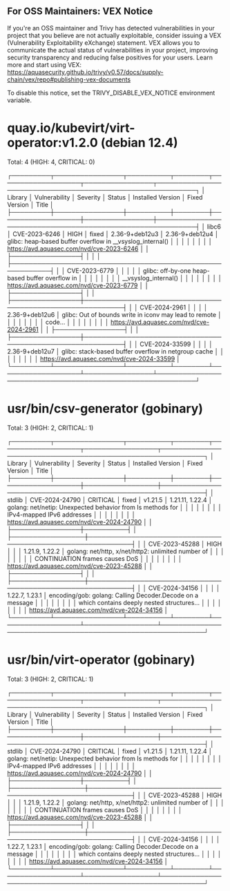 
For OSS Maintainers: VEX Notice
--------------------------------
If you're an OSS maintainer and Trivy has detected vulnerabilities in your project that you believe are not actually exploitable, consider issuing a VEX (Vulnerability Exploitability eXchange) statement.
VEX allows you to communicate the actual status of vulnerabilities in your project, improving security transparency and reducing false positives for your users.
Learn more and start using VEX: https://aquasecurity.github.io/trivy/v0.57/docs/supply-chain/vex/repo#publishing-vex-documents

To disable this notice, set the TRIVY_DISABLE_VEX_NOTICE environment variable.


quay.io/kubevirt/virt-operator:v1.2.0 (debian 12.4)
===================================================
Total: 4 (HIGH: 4, CRITICAL: 0)

┌─────────┬────────────────┬──────────┬────────┬───────────────────┬────────────────┬───────────────────────────────────────────────────────────┐
│ Library │ Vulnerability  │ Severity │ Status │ Installed Version │ Fixed Version  │                           Title                           │
├─────────┼────────────────┼──────────┼────────┼───────────────────┼────────────────┼───────────────────────────────────────────────────────────┤
│ libc6   │ CVE-2023-6246  │ HIGH     │ fixed  │ 2.36-9+deb12u3    │ 2.36-9+deb12u4 │ glibc: heap-based buffer overflow in __vsyslog_internal() │
│         │                │          │        │                   │                │ https://avd.aquasec.com/nvd/cve-2023-6246                 │
│         ├────────────────┤          │        │                   │                ├───────────────────────────────────────────────────────────┤
│         │ CVE-2023-6779  │          │        │                   │                │ glibc: off-by-one heap-based buffer overflow in           │
│         │                │          │        │                   │                │ __vsyslog_internal()                                      │
│         │                │          │        │                   │                │ https://avd.aquasec.com/nvd/cve-2023-6779                 │
│         ├────────────────┤          │        │                   ├────────────────┼───────────────────────────────────────────────────────────┤
│         │ CVE-2024-2961  │          │        │                   │ 2.36-9+deb12u6 │ glibc: Out of bounds write in iconv may lead to remote    │
│         │                │          │        │                   │                │ code...                                                   │
│         │                │          │        │                   │                │ https://avd.aquasec.com/nvd/cve-2024-2961                 │
│         ├────────────────┤          │        │                   ├────────────────┼───────────────────────────────────────────────────────────┤
│         │ CVE-2024-33599 │          │        │                   │ 2.36-9+deb12u7 │ glibc: stack-based buffer overflow in netgroup cache      │
│         │                │          │        │                   │                │ https://avd.aquasec.com/nvd/cve-2024-33599                │
└─────────┴────────────────┴──────────┴────────┴───────────────────┴────────────────┴───────────────────────────────────────────────────────────┘

usr/bin/csv-generator (gobinary)
================================
Total: 3 (HIGH: 2, CRITICAL: 1)

┌─────────┬────────────────┬──────────┬────────┬───────────────────┬─────────────────┬────────────────────────────────────────────────────────────┐
│ Library │ Vulnerability  │ Severity │ Status │ Installed Version │  Fixed Version  │                           Title                            │
├─────────┼────────────────┼──────────┼────────┼───────────────────┼─────────────────┼────────────────────────────────────────────────────────────┤
│ stdlib  │ CVE-2024-24790 │ CRITICAL │ fixed  │ v1.21.5           │ 1.21.11, 1.22.4 │ golang: net/netip: Unexpected behavior from Is methods for │
│         │                │          │        │                   │                 │ IPv4-mapped IPv6 addresses                                 │
│         │                │          │        │                   │                 │ https://avd.aquasec.com/nvd/cve-2024-24790                 │
│         ├────────────────┼──────────┤        │                   ├─────────────────┼────────────────────────────────────────────────────────────┤
│         │ CVE-2023-45288 │ HIGH     │        │                   │ 1.21.9, 1.22.2  │ golang: net/http, x/net/http2: unlimited number of         │
│         │                │          │        │                   │                 │ CONTINUATION frames causes DoS                             │
│         │                │          │        │                   │                 │ https://avd.aquasec.com/nvd/cve-2023-45288                 │
│         ├────────────────┤          │        │                   ├─────────────────┼────────────────────────────────────────────────────────────┤
│         │ CVE-2024-34156 │          │        │                   │ 1.22.7, 1.23.1  │ encoding/gob: golang: Calling Decoder.Decode on a message  │
│         │                │          │        │                   │                 │ which contains deeply nested structures...                 │
│         │                │          │        │                   │                 │ https://avd.aquasec.com/nvd/cve-2024-34156                 │
└─────────┴────────────────┴──────────┴────────┴───────────────────┴─────────────────┴────────────────────────────────────────────────────────────┘

usr/bin/virt-operator (gobinary)
================================
Total: 3 (HIGH: 2, CRITICAL: 1)

┌─────────┬────────────────┬──────────┬────────┬───────────────────┬─────────────────┬────────────────────────────────────────────────────────────┐
│ Library │ Vulnerability  │ Severity │ Status │ Installed Version │  Fixed Version  │                           Title                            │
├─────────┼────────────────┼──────────┼────────┼───────────────────┼─────────────────┼────────────────────────────────────────────────────────────┤
│ stdlib  │ CVE-2024-24790 │ CRITICAL │ fixed  │ v1.21.5           │ 1.21.11, 1.22.4 │ golang: net/netip: Unexpected behavior from Is methods for │
│         │                │          │        │                   │                 │ IPv4-mapped IPv6 addresses                                 │
│         │                │          │        │                   │                 │ https://avd.aquasec.com/nvd/cve-2024-24790                 │
│         ├────────────────┼──────────┤        │                   ├─────────────────┼────────────────────────────────────────────────────────────┤
│         │ CVE-2023-45288 │ HIGH     │        │                   │ 1.21.9, 1.22.2  │ golang: net/http, x/net/http2: unlimited number of         │
│         │                │          │        │                   │                 │ CONTINUATION frames causes DoS                             │
│         │                │          │        │                   │                 │ https://avd.aquasec.com/nvd/cve-2023-45288                 │
│         ├────────────────┤          │        │                   ├─────────────────┼────────────────────────────────────────────────────────────┤
│         │ CVE-2024-34156 │          │        │                   │ 1.22.7, 1.23.1  │ encoding/gob: golang: Calling Decoder.Decode on a message  │
│         │                │          │        │                   │                 │ which contains deeply nested structures...                 │
│         │                │          │        │                   │                 │ https://avd.aquasec.com/nvd/cve-2024-34156                 │
└─────────┴────────────────┴──────────┴────────┴───────────────────┴─────────────────┴────────────────────────────────────────────────────────────┘
